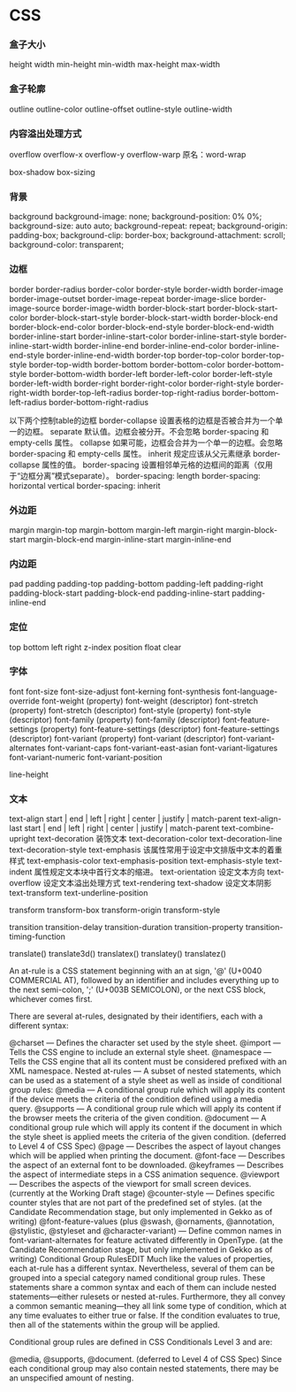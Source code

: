 CSS
===

### 盒子大小
height
width
min-height
min-width
max-height
max-width

### 盒子轮廓
outline
outline-color
outline-offset
outline-style
outline-width

### 内容溢出处理方式
overflow
overflow-x
overflow-y
overflow-warp 原名：word-wrap

box-shadow
box-sizing

### 背景
background
background-image: none;
background-position: 0% 0%;
background-size: auto auto;
background-repeat: repeat;
background-origin: padding-box;
background-clip: border-box;
background-attachment: scroll;
background-color: transparent;

### 边框
border
border-radius
border-color
border-style
border-width
border-image
border-image-outset
border-image-repeat
border-image-slice
border-image-source
border-image-width
border-block-start
border-block-start-color
border-block-start-style
border-block-start-width
border-block-end
border-block-end-color
border-block-end-style
border-block-end-width
border-inline-start
border-inline-start-color
border-inline-start-style
border-inline-start-width
border-inline-end
border-inline-end-color
border-inline-end-style
border-inline-end-width
border-top
border-top-color
border-top-style
border-top-width
border-bottom
border-bottom-color
border-bottom-style
border-bottom-width
border-left
border-left-color
border-left-style
border-left-width
border-right
border-right-color
border-right-style
border-right-width
border-top-left-radius
border-top-right-radius
border-bottom-left-radius
border-bottom-right-radius

以下两个控制table的边框
border-collapse 设置表格的边框是否被合并为一个单一的边框。
                separate	默认值。边框会被分开。不会忽略 border-spacing 和 empty-cells 属性。
                collapse	如果可能，边框会合并为一个单一的边框。会忽略 border-spacing 和 empty-cells 属性。
                inherit	    规定应该从父元素继承 border-collapse 属性的值。
border-spacing  设置相邻单元格的边框间的距离（仅用于“边框分离”模式separate）。
                border-spacing: length
                border-spacing: horizontal vertical
                border-spacing: inherit

### 外边距
margin
margin-top
margin-bottom
margin-left
margin-right
margin-block-start
margin-block-end
margin-inline-start
margin-inline-end

### 内边距
pad
padding
padding-top
padding-bottom
padding-left
padding-right
padding-block-start
padding-block-end
padding-inline-start
padding-inline-end

### 定位
top
bottom
left
right
z-index
position
float
clear


### 字体
font
font-size
font-size-adjust
font-kerning
font-synthesis
font-language-override
font-weight (property)
font-weight (descriptor)
font-stretch (property)
font-stretch (descriptor)
font-style (property)
font-style (descriptor)
font-family (property)
font-family (descriptor)
font-feature-settings (property)
font-feature-settings (descriptor)
font-feature-settings (descriptor)
font-variant (property)
font-variant (descriptor)
font-variant-alternates
font-variant-caps
font-variant-east-asian
font-variant-ligatures
font-variant-numeric
font-variant-position

line-height

### 文本
text-align start | end | left | right | center | justify | match-parent
text-align-last start | end | left | right | center | justify | match-parent
text-combine-upright 
text-decoration 装饰文本
text-decoration-color
text-decoration-line
text-decoration-style
text-emphasis 该属性常用于设定中文排版中文本的着重样式
text-emphasis-color
text-emphasis-position
text-emphasis-style
text-indent 属性规定文本块中首行文本的缩进。
text-orientation 设定文本方向
text-overflow 设定文本溢出处理方式
text-rendering
text-shadow 设定文本阴影
text-transform
text-underline-position

transform
transform-box
<transform-function>
transform-origin
transform-style

transition
transition-delay
transition-duration
transition-property
transition-timing-function

translate()
translate3d()
translatex()
translatey()
translatez()

An at-rule is a CSS statement beginning with an at sign, '@' (U+0040 COMMERCIAL AT), followed by an identifier and includes everything up to the next semi-colon, ';' (U+003B SEMICOLON), or the next CSS block, whichever comes first.

There are several at-rules, designated by their identifiers, each with a different syntax:

@charset — Defines the character set used by the style sheet.
@import — Tells the CSS engine to include an external style sheet.
@namespace — Tells the CSS engine that all its content must be considered prefixed with an XML namespace.
Nested at-rules — A subset of nested statements, which can be used as a statement of a style sheet as well as inside of conditional group rules:
@media — A conditional group rule which will apply its content if the device meets the criteria of the condition defined using a media query.
@supports   — A conditional group rule which will apply its content if the browser meets the criteria of the given condition.
@document  — A conditional group rule which will apply its content if the document in which the style sheet is applied meets the criteria of the given condition. (deferred to Level 4 of CSS Spec)
@page — Describes the aspect of layout changes which will be applied when printing the document.
@font-face — Describes the aspect of an external font to be downloaded.
@keyframes  — Describes the aspect of intermediate steps in a CSS animation sequence.
@viewport  — Describes the aspects of the viewport for small screen devices. (currently at the Working Draft stage)
@counter-style — Defines specific counter styles that are not part of the predefined set of styles. (at the Candidate Recommendation stage, but only implemented in Gekko as of writing)
@font-feature-values (plus @swash, @ornaments, @annotation, @stylistic, @styleset and @character-variant)
— Define common names in font-variant-alternates for feature activated differently in OpenType. (at the Candidate Recommendation stage, but only implemented in Gekko as of writing)
Conditional Group RulesEDIT
Much like the values of properties, each at-rule has a different syntax. Nevertheless, several of them can be grouped into a special category named conditional group rules. These statements share a common syntax and each of them can include nested statements—either rulesets or nested at-rules. Furthermore, they all convey a common semantic meaning—they all link some type of condition, which at any time evaluates to either true or false. If the condition evaluates to true, then all of the statements within the group will be applied.

Conditional group rules are defined in CSS Conditionals Level 3 and are:

@media,
@supports,
@document. (deferred to Level 4 of CSS Spec)
Since each conditional group may also contain nested statements, there may be an unspecified amount of nesting.